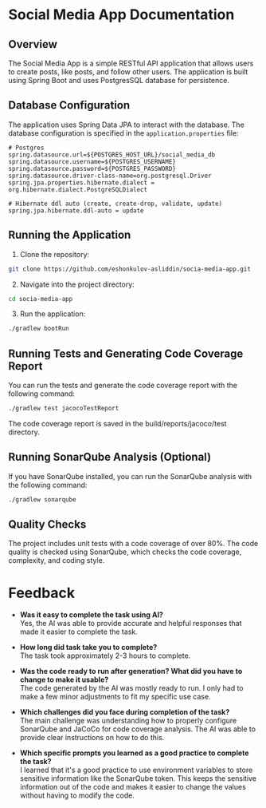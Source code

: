 # Social Media App Documentation

## Overview

The Social Media App is a simple RESTful API application that allows users to create posts, like posts, and follow other users. The application is built using Spring Boot and uses PostgresSQL database for persistence.

## Database Configuration

The application uses Spring Data JPA to interact with the database. The database configuration is specified in the `application.properties` file:
```properties
# Postgres
spring.datasource.url=${POSTGRES_HOST_URL}/social_media_db
spring.datasource.username=${POSTGRES_USERNAME}
spring.datasource.password=${POSTGRES_PASSWORD}
spring.datasource.driver-class-name=org.postgresql.Driver
spring.jpa.properties.hibernate.dialect = org.hibernate.dialect.PostgreSQLDialect

# Hibernate ddl auto (create, create-drop, validate, update)
spring.jpa.hibernate.ddl-auto = update
```

## Running the Application
1. Clone the repository:
```bash
git clone https://github.com/eshonkulov-asliddin/socia-media-app.git
```
2. Navigate into the project directory:
```bash
cd socia-media-app  
```
3. Run the application:
```bash
./gradlew bootRun
```

## Running Tests and Generating Code Coverage Report
You can run the tests and generate the code coverage report with the following command:
```bash
./gradlew test jacocoTestReport
```
The code coverage report is saved in the build/reports/jacoco/test directory.

## Running SonarQube Analysis (Optional)

If you have SonarQube installed, you can run the SonarQube analysis with the following command:
```bash
./gradlew sonarqube
```

## Quality Checks
The project includes unit tests with a code coverage of over 80%. The code quality is checked using SonarQube, which checks the code coverage, complexity, and coding style.

# Feedback
- **Was it easy to complete the task using AI?**  
  Yes, the AI was able to provide accurate and helpful responses that made it easier to complete the task.

- **How long did task take you to complete?**  
  The task took approximately 2-3 hours to complete.

- **Was the code ready to run after generation? What did you have to change to make it usable?**  
  The code generated by the AI was mostly ready to run. I only had to make a few minor adjustments to fit my specific use case.

- **Which challenges did you face during completion of the task?**  
  The main challenge was understanding how to properly configure SonarQube and JaCoCo for code coverage analysis. The AI was able to provide clear instructions on how to do this.

- **Which specific prompts you learned as a good practice to complete the task?**  
  I learned that it's a good practice to use environment variables to store sensitive information like the SonarQube token. This keeps the sensitive information out of the code and makes it easier to change the values without having to modify the code.